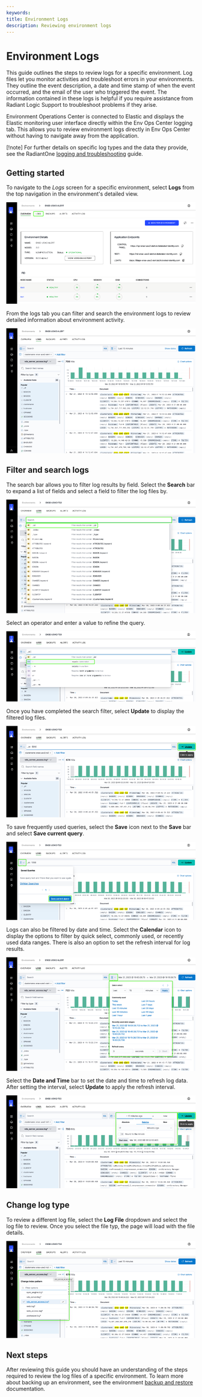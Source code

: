 ```yaml
---
keywords:
title: Environment Logs
description: Reviewing environment logs
---
```

# Environment Logs

This guide outlines the steps to review logs for a specific environment. Log files let you monitor activities and troubleshoot errors in your environments. They outline the event description, a date and time stamp of when the event occurred, and the email of the user who triggered the event. The information contained in these logs is helpful if you require assistance from Radiant Logic Support to troubleshoot problems if they arise.

Environment Operations Center is connected to Elastic and displays the Elastic monitoring user interface directly within the Env Ops Center logging tab. This allows you to review environment logs directly in Env Ops Center without having to navigate away from the application.

[!note] For further details on specific log types and the data they provide, see the RadiantOne [logging and troubleshooting](../../../logging-and-troubleshooting-guide/01-overview.md) guide.

## Getting started

To navigate to the *Logs* screen for a specific environment, select **Logs** from the top navigation in the environment's detailed view.

![image description](images/select-logs.png)

From the logs tab you can filter and search the environment logs to review detailed information about environment activity.

![image description](images/logs-tab.png)

## Filter and search logs

The search bar allows you to filter log results by field. Select the **Search** bar to expand a list of fields and select a field to filter the log files by.

![image description](images/search.png)

Select an operator and enter a value to refine the query.

![image description](images/operator.png)

Once you have completed the search filter, select **Update** to display the filtered log files.

![image description](images/apply-filter.png)

To save frequently used queries, select the **Save** icon next to the **Save** bar and select **Save current query**.

![image description](images/saved-queries.png)

Logs can also be filtered by date and time. Select the **Calendar** icon to display the options to filter by quick select, commonly used, or recently used data ranges. There is also an option to set the refresh interval for log results.

![image description](images/date-range.png)

Select the **Date and Time** bar to set the date and time to refresh log data. After setting the interval, select **Update** to apply the refresh interval.

![image description](images/refresh-interval.png)

## Change log type

To review a different log file, select the **Log File** dropdown and select the log file to review. Once you select the file typ, the page will load with the file details.

![image description](images/log-type.png)

## Next steps

After reviewing this guide you should have an understanding of the steps required to review the log files of a specific environment. To learn more about backing up an environment, see the environment [backup and restore](../backup-and-restore/backup-restore-overview.md) documentation.
